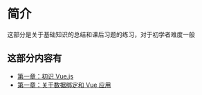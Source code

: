 # 简介

这部分是关于基础知识的总结和课后习题的练习，对于初学者难度一般

## 这部分内容有

- [第一章：初识 Vue.js](/base/zb-1)
- [第一章：关于数据绑定和 Vue 应用](/base/zb-2)